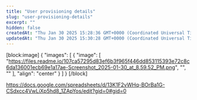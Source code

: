 ```yaml
---
title: "User provisioning details"
slug: "user-provisioning-details"
excerpt: ""
hidden: false
createdAt: "Thu Jan 30 2025 15:28:36 GMT+0000 (Coordinated Universal Time)"
updatedAt: "Thu Jan 30 2025 15:30:28 GMT+0000 (Coordinated Universal Time)"
---
```

[block:image]
{
  "images": [
    {
      "image": [
        "https://files.readme.io/107ca57295d83ef6b3f965f446dd853115393e72c8c6da136001ecb69e1a17ae-Screenshot_2025-01-30_at_8.59.52_PM.png",
        "",
        ""
      ],
      "align": "center"
    }
  ]
}
[/block]


<https://docs.google.com/spreadsheets/d/13K1F2vWHq-BOrBa1G-CSdxcc4VwLiXp5hd8_1ZApYos/edit?gid=0#gid=0>
